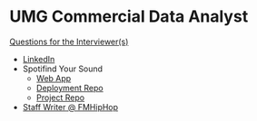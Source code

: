 # UMG Commercial Data Analyst

[Questions for the Interviewer(s)](https://github.com/svanhemert00/UMG-Commercial-Data-Analyst/blob/main/interview_questions.md)

- [LinkedIn](https://www.linkedin.com/in/sebastianvanhemert)
- Spotifind Your Sound
  - [Web App](https://github.com/svanhemert00/spotifindyoursound)
  - [Deployment Repo](https://github.com/svanhemert00/spotifindyoursound)
  - [Project Repo]()
- [Staff Writer @ FMHipHop](https://github.com/svanhemert00/UMG-Commercial-Data-Analyst/blob/main/staff-writer-FMHipHop.md)
